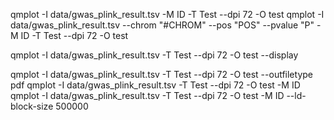 qmplot -I data/gwas_plink_result.tsv -M ID -T Test --dpi 72 -O test
qmplot -I data/gwas_plink_result.tsv --chrom "#CHROM" --pos "POS" --pvalue "P" -M ID -T Test --dpi 72 -O test

qmplot -I data/gwas_plink_result.tsv -T Test --dpi 72 -O test --display

qmplot -I data/gwas_plink_result.tsv -T Test --dpi 72 -O test --outfiletype pdf
qmplot -I data/gwas_plink_result.tsv -T Test --dpi 72 -O test -M ID
qmplot -I data/gwas_plink_result.tsv -T Test --dpi 72 -O test -M ID --ld-block-size 500000
